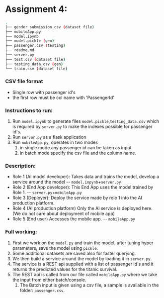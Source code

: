 # Assignment 4:
```bash
.
├── gender_submission.csv (dataset file)
├── mobileApp.py
├── model.ipynb
├── model.pickle (gen)
├── passenger.csv (testing)
├── readme.md
├── server.py
├── test.csv (dataset file)
├── testing_data.csv (gen)
└── train.csv (dataset file)
```
### CSV file format
* Single row with passenger id's
* the first row must be col name with 'PassengerId'
### Instructions to run:
1. Run `model.ipynb` to generate files `model.pickle`,`testing_data.csv` which is required by `server.py` to make the indexes possible for passenger id's.
2. Run `server.py` as a flask application
3. Run `mobileApp.py`, operates in two modes
   1. in single mode any passenger id can be taken as input
   2. in batch mode specify the csv file and the column name.
### Description:
* Role 1 (AI model developer): 
Takes data and trains the model, develop a service around the model -- `model.inpynb`+`server.py`
* Role 2 (End App developer): 
This End App uses the model trained by Role 1. -- `server.py`+`mobileApp.py`
* Role 3 (Deployer): 
Deploy the service made by role 1 into the AI production platform.
* Role 4 (AI production platform)
Only the AI service is deployed here. (We do not care about deployment of mobile
app)
* Role 5 (End user)
Accesses the mobile app. -- `mobileApp.py`
### Full working:
1. First we work on the `model.py` and train the model, after tuning hyper parameters, save the model using `pickle`.
2. Some additional datasets are saved also for faster querying.
3. We then build a service around the model by loading it in `server.py`. 
4. The service is a REST api supplied with a list of passenger id's and it returns the predicted values for the titanic survival.
5. The REST api is called from our file called `mobileApp.py` where we take the input from either batch/console.
   1. The Batch input is given using a csv file, a sample is available in the folder: `passenger.csv`.